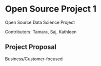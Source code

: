# Open Source Project 1
Open Source Data Science Project

Contributors: Tamara, Saj, Kathleen

## Project Proposal

Business/Customer-focused
